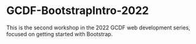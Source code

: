 # GCDF-BootstrapIntro-2022
This is the second workshop in the 2022 GCDF web development series, focused on getting started with Bootstrap.
